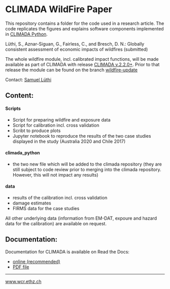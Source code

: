 # CLIMADA WildFire Paper
This repository contains a folder for the code used in a research article. The code replicates the figures and explains software components implemented in [CLIMADA Python](https://github.com/CLIMADA-project/climada_python).

Lüthi, S., Aznar-Siguan, G., Fairless, C., and Bresch, D. N.: Globally consistent assessment of economic impacts of wildfires (submitted)

The whole wildfire module, incl. calibrated impact functions, will be made available as part of CLIMADA with release [CLIMADA v.2.2.0+](https://github.com/CLIMADA-project/climada_python). 
Prior to that release the module can be found on the branch [wildfire-update](https://github.com/CLIMADA-project/climada_python/tree/wildfire-updated)

Contact: [Samuel Lüthi](mailto:samuel.luethi@usys.ethz.ch)

## Content:

#### Scripts
- Script for preparing wildfire and exposure data
- Script for calibration incl. cross validation
- Scribt to produce plots
- Jupyter notebook to reproduce the results of the two case studies displayed in the study (Australia 2020 and Chile 2017)

#### climada_python
- the two new file which will be added to the climada repository (they are still subject to code review prior to merging into the climada repository.
However, this will not impact any results)

#### data
- results of the calibration incl. cross validation
- damage estimates
- FIRMS data for the case studies

All other underlying data (information from EM-DAT, expoure and hazard data for the calibration) are available on request.

## Documentation:

Documentation for CLIMADA is available on Read the Docs:
* [online (recommended)](https://climada-python.readthedocs.io/en/stable/)
* [PDF file](https://buildmedia.readthedocs.org/media/pdf/climada-python/stable/climada-python.pdf)

-----
www.wcr.ethz.ch

